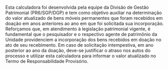Esta calculadora foi desenvolvida pela equipe da Divisão de Gestão Patrimonial (PR6/SGP/DGP) e tem como objetivo auxiliar na determinação do valor atualizado de bens móveis permanentes que foram recebidos em doação em anos anteriores ao ano em que foi solicitada sua incorporação. Reforçamos que, em atendimento à legislação patrimonial vigente, é fundamental que o pesquisador e o respectivo agente de patrimônio da Unidade providenciem a incorporação dos bens recebidos em doação no ato de seu recebimento. Em caso de solicitação intempestiva, em ano posterior ao ano da doação, deve-se justificar o atraso nos autos do processo e utilizar esta calculadora para informar o valor atualizado no Termo de Responsabilidade Provisório.
